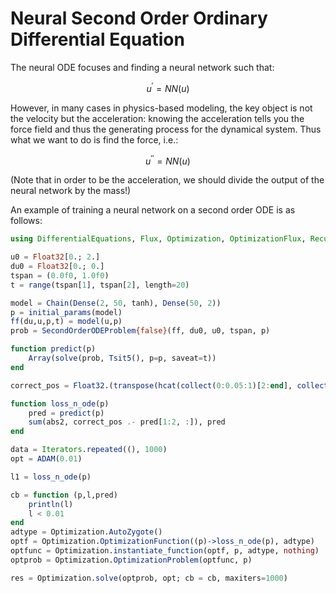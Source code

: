 # Neural Second Order Ordinary Differential Equation

The neural ODE focuses and finding a neural network such that:

```math
u^\prime = NN(u)
```

However, in many cases in physics-based modeling, the key object is not the
velocity but the acceleration: knowing the acceleration tells you the force
field and thus the generating process for the dynamical system. Thus what we want
to do is find the force, i.e.:

```math
u^{\prime\prime} = NN(u)
```

(Note that in order to be the acceleration, we should divide the output of the
neural network by the mass!)

An example of training a neural network on a second order ODE is as follows:

```julia
using DifferentialEquations, Flux, Optimization, OptimizationFlux, RecursiveArrayTools

u0 = Float32[0.; 2.]
du0 = Float32[0.; 0.]
tspan = (0.0f0, 1.0f0)
t = range(tspan[1], tspan[2], length=20)

model = Chain(Dense(2, 50, tanh), Dense(50, 2))
p = initial_params(model)
ff(du,u,p,t) = model(u,p)
prob = SecondOrderODEProblem{false}(ff, du0, u0, tspan, p)

function predict(p)
    Array(solve(prob, Tsit5(), p=p, saveat=t))
end

correct_pos = Float32.(transpose(hcat(collect(0:0.05:1)[2:end], collect(2:-0.05:1)[2:end])))

function loss_n_ode(p)
    pred = predict(p)
    sum(abs2, correct_pos .- pred[1:2, :]), pred
end

data = Iterators.repeated((), 1000)
opt = ADAM(0.01)

l1 = loss_n_ode(p)

cb = function (p,l,pred)
    println(l)
    l < 0.01
end
adtype = Optimization.AutoZygote()
optf = Optimization.OptimizationFunction((p)->loss_n_ode(p), adtype)
optfunc = Optimization.instantiate_function(optf, p, adtype, nothing)
optprob = Optimization.OptimizationProblem(optfunc, p)

res = Optimization.solve(optprob, opt; cb = cb, maxiters=1000)
```

